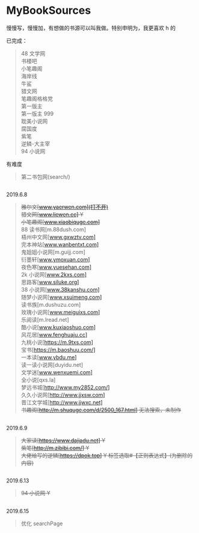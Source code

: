 # MyBookSources

慢慢写，慢慢加，有想做的书源可以叫我做。特别申明为，我更喜欢 h 的

已完成：

> 48 文学网  
> 书楼吧  
> 小笔趣阁  
> 海岸线  
> 牛鲨  
> 猎文网  
> 笔趣阁格格党  
> 第一版主  
> 第一版主 999  
> 耽美小说网  
> 腐国度  
> 紫笔  
> 逆鳞-大主宰  
> 94 小说网

有难度

> 第二书包网(search/)

##

2019.6.8

> ~~雅尔文[www.yaerwen.com](打不开)~~  
> ~~猎文网[www.liewen.cc] Y~~  
> ~~小笔趣阁[www.xiaobiquge.com]~~  
> 88 读书网[m.88dush.com]  
> 梧州中文网[www.gxwztv.com]  
> 完本神站[www.wanbentxt.com]  
> 鬼姐姐小说网[m.guijj.com]  
> 衍墨轩[www.ymoxuan.com]  
> 夜色寒[www.yuesehan.com]  
> 2k 小说网[www.2kxs.com]  
> 思路客[www.siluke.org]  
> 38 小说网[www.38kanshu.com]  
> 随梦小说网[www.xsuimeng.com]  
> 读书族[m.dushuzu.com]  
> 玫瑰小说网[www.meiguixs.com]  
> 乐阅读[m.lread.net]  
> 酷小说[www.kuxiaoshuo.com]  
> 风花居[www.fenghuaju.cc]  
> 九桃小说[https://m.9txs.com]  
> 宝书[https://m.baoshuu.com/]  
> 一本读[www.ybdu.me]  
> 读一读小说网[duyidu.net]  
> 文学迷[www.wenxuemi.com]  
> 全小说[qxs.la]  
> 梦远书城[http://www.my2852.com/]  
> 久久小说网[http://www.jjxsw.com]  
> 晋江文学城[http://www.jjwxc.net]  
> ~~书趣阁[http://m.shuquge.com/d/2500_167.html] 无法搜索，未制作~~

##

2019.6.9

> ~~大家读[https://www.dajiadu.net] Y~~  
> ~~紫笔[http://m.zibibi.com/] Y~~  
> ~~大佬给写的逆鳞[https://dpok.top] Y 标签选取#【正则表达式】(为删除的内容)~~

##

2019.6.13

> ~~94 小说网 Y~~

##

2019.6.15

> 优化 searchPage
